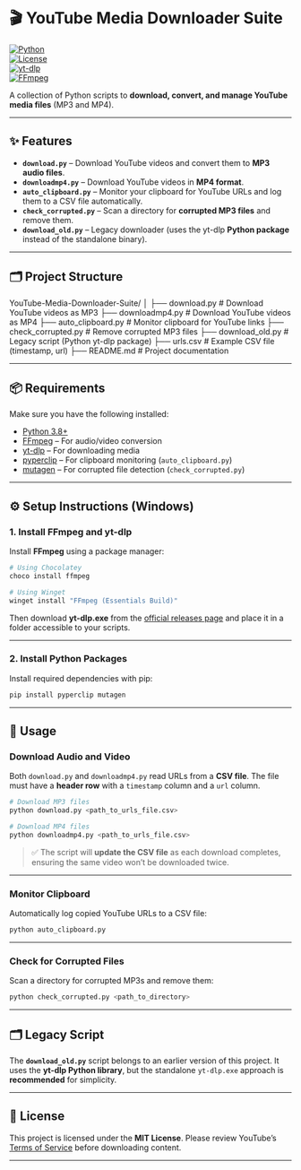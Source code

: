 
# 🎬 YouTube Media Downloader Suite

[![Python](https://img.shields.io/badge/python-3.8%2B-blue.svg)](https://www.python.org/)  
[![License](https://img.shields.io/badge/license-MIT-green.svg)](LICENSE)  
[![yt-dlp](https://img.shields.io/badge/yt--dlp-latest-orange.svg)](https://github.com/yt-dlp/yt-dlp)  
[![FFmpeg](https://img.shields.io/badge/ffmpeg-required-lightgrey.svg)](https://ffmpeg.org/)  

A collection of Python scripts to **download, convert, and manage YouTube media files** (MP3 and MP4).  

---

## ✨ Features

- **`download.py`** – Download YouTube videos and convert them to **MP3 audio files**.  
- **`downloadmp4.py`** – Download YouTube videos in **MP4 format**.  
- **`auto_clipboard.py`** – Monitor your clipboard for YouTube URLs and log them to a CSV file automatically.  
- **`check_corrupted.py`** – Scan a directory for **corrupted MP3 files** and remove them.  
- **`download_old.py`** – Legacy downloader (uses the yt-dlp **Python package** instead of the standalone binary).  

---

## 🗂 Project Structure



YouTube-Media-Downloader-Suite/
│
├── download.py             # Download YouTube videos as MP3
├── downloadmp4.py          # Download YouTube videos as MP4
├── auto\_clipboard.py       # Monitor clipboard for YouTube links
├── check\_corrupted.py      # Remove corrupted MP3 files
├── download\_old.py         # Legacy script (Python yt-dlp package)
├── urls.csv                # Example CSV file (timestamp, url)
├── README.md               # Project documentation



---

## 📦 Requirements

Make sure you have the following installed:

- [Python 3.8+](https://www.python.org/downloads/)  
- [FFmpeg](https://ffmpeg.org/download.html) – For audio/video conversion  
- [yt-dlp](https://github.com/yt-dlp/yt-dlp) – For downloading media  
- [pyperclip](https://pypi.org/project/pyperclip/) – For clipboard monitoring (`auto_clipboard.py`)  
- [mutagen](https://pypi.org/project/mutagen/) – For corrupted file detection (`check_corrupted.py`)  

---

## ⚙️ Setup Instructions (Windows)

### 1. Install FFmpeg and yt-dlp

Install **FFmpeg** using a package manager:

```sh
# Using Chocolatey
choco install ffmpeg

# Using Winget
winget install "FFmpeg (Essentials Build)"
````

Then download **yt-dlp.exe** from the [official releases page](https://github.com/yt-dlp/yt-dlp/releases) and place it in a folder accessible to your scripts.

---

### 2. Install Python Packages

Install required dependencies with pip:

```sh
pip install pyperclip mutagen
```

---

## 🚀 Usage

### Download Audio and Video

Both `download.py` and `downloadmp4.py` read URLs from a **CSV file**.
The file must have a **header row** with a `timestamp` column and a `url` column.

```sh
# Download MP3 files
python download.py <path_to_urls_file.csv>

# Download MP4 files
python downloadmp4.py <path_to_urls_file.csv>
```

> ✅ The script will **update the CSV file** as each download completes, ensuring the same video won’t be downloaded twice.

---

### Monitor Clipboard

Automatically log copied YouTube URLs to a CSV file:

```sh
python auto_clipboard.py
```

---

### Check for Corrupted Files

Scan a directory for corrupted MP3s and remove them:

```sh
python check_corrupted.py <path_to_directory>
```

---

## 🗂 Legacy Script

The **`download_old.py`** script belongs to an earlier version of this project.
It uses the **yt-dlp Python library**, but the standalone `yt-dlp.exe` approach is **recommended** for simplicity.

---

## 📜 License

This project is licensed under the **MIT License**.
Please review YouTube’s [Terms of Service](https://www.youtube.com/t/terms) before downloading content.

---


